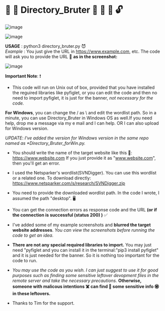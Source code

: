 # 📁 👀  Directory_Bruter 👀 🔐 🔑 🔓 


![image](https://user-images.githubusercontent.com/59505246/137506689-0fa99554-4dd1-4466-9944-4cea00ca449f.png)


![image](https://user-images.githubusercontent.com/59505246/137520206-2573536e-d0b0-4bf4-8636-5a543b25875c.png)

**USAGE** : python3 directory_bruter.py   😈 <br>
*Example* : You just give the URL in  https://www.example.com, etc. The code will ask you to provide the URL 🔗 **as in the screenshot:**



![image](https://user-images.githubusercontent.com/59505246/137521719-1eafb0df-6d6c-4fdc-9e6c-99141455c459.png)

**Important Note**: ❗ 

- This code will run on Unix out of box, provided that you have installed the reguired libraries like pyfiglet, or you can edit the code and then no need to import pyfiglet, it is just for the banner, *not necessary for the code.* 

**For Windows**, you can change the / as \ and edit the wordlist path. So in a minute, you can use Directory_Bruter in Windows OS as well.If you need help, drop me a message via my e mail and I can help. OR I can also upload for Windows version.

*UPDATE*:   _I've added the version for Windows version in the same repo named as *Directory_Bruter_forWin.py._

- You should write the name of the target website like this 🔗: https://www.website.com  If you just provide it as "www.website.com", then you'll get an error.

- I used the Netsparker's wordlist(SVNDigger). You can use this wordlist or a related one. To download directly: https://www.netsparker.com/s/research/SVNDigger.zip

- You need to provide the downloaded wordlist path. In the code I wrote, I assumed the path "desktop". 🖥️

- You can get the connection errors as response code and the URL **(or if the connection is successful (status 200) )** ✅

- I've added some of my example screenshots and **blurred the target website addresses**. *You can view the screenshots before running the code to get an idea.*

- **There are not any special required libraries to import.** You may just need "pyfiglet and you can install it in the terminal:"pip3 install pyfiglet" and it is just needed for the banner. So it is nothing too important for the code to run.

- _You may use the code as you wish. I can just suggest to use it for good purposes such as finding some sensitive leftover devopment files in the remote server and take the necessary precautions._ **Otherwise, someone with malicous intentions ☠️ can find 👀 some sensitive info ㊙️ in these leftovers.**

- Thanks to Tim for the support. 
